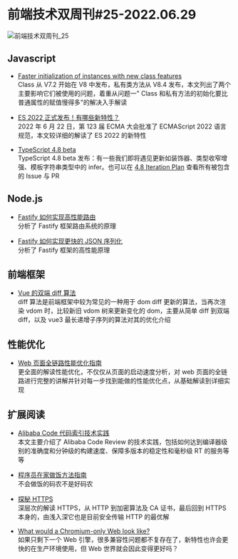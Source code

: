 # 前端技术双周刊#25-2022.06.29

![前端技术双周刊_25](https://tva1.sinaimg.cn/large/e6c9d24ely1h3pc7dyybnj20p00antb1.jpg)

## Javascript
- [Faster initialization of instances with new class features](https://v8.dev/blog/faster-class-features)
<br>Class 从 V7.2 开始在 V8 中发布，私有类方法从 V8.4 发布，本文列出了两个主要影响它们被使用的问题，着重从问题一" Class 和私有方法的初始化要比普通属性的赋值慢得多"的解决入手解读

- [ES 2022 正式发布！有哪些新特性？](https://mp.weixin.qq.com/s/83SxYXpxCilGypJUGKG9qw)
<br>2022 年 6 月 22 日，第 123 届 ECMA 大会批准了 ECMAScript 2022 语言规范，本文较详细的解读了 ES 2022 的新特性

- [TypeScript 4.8 beta](https://juejin.cn/post/7113014985303392270)
<br>TypeScript 4.8 beta 发布：有一些我们即将遇见更新如装饰器、类型收窄增强、模板字符串类型中的 infer。也可以在 [4.8 Iteration Plan](https://link.juejin.cn/?target=https%3A%2F%2Fgithub.com%2Fmicrosoft%2FTypeScript%2Fissues%2F49074) 查看所有被包含的 Issue 与 PR

## Node.js
- [Fastify 如何实现高性能路由](https://mp.weixin.qq.com/s/UP82fpEk2-O9c5ygnYzotA)
<br>分析了 Fastify 框架路由系统的原理

- [Fastify 如何实现更快的 JSON 序列化](https://mp.weixin.qq.com/s/oFHc2yF_y4bu8vfwxZr0eQ)
<br>分析了 Fastify 框架的高性能原理

## 前端框架
- [Vue 的双端 diff 算法](https://juejin.cn/post/7114177684434845727)
<br>diff 算法是前端框架中较为常见的一种用于 dom diff 更新的算法，当再次渲染 vdom 时，比较新旧 vdom 树来更新变化的 dom，主要从简单 diff 到双端 diff，以及 vue3 最长递增子序列的算法对其的优化介绍

## 性能优化
- [Web 页面全链路性能优化指南](https://mp.weixin.qq.com/s/wJxj5QbOHwH9cKmqU5eSQw)
<br>更全面的解读性能优化，不仅仅从页面的启动速度分析，对 web 页面的全链路进行完整的讲解并针对每一步找到能做的性能优化点，从基础解读到详细实现

## 扩展阅读
- [Alibaba Code 代码索引技术实践](https://juejin.cn/post/7114571375544631304)
<br>本文主要介绍了 Alibaba Code Review 的技术实践，包括如何达到编译器级别的准确度和分钟级的构建速度、保障多版本的稳定性和毫秒级 RT 的服务等等

- [程序员在家做饭方法指南 ](https://github.com/Anduin2017/HowToCook)
<br>不会做饭的码农不是好码农

- [探秘 HTTPS](https://mp.weixin.qq.com/s/mpoDKIsQbNdpuBNhnvvf-g)
<br>深层次的解读 HTTPS，从 HTTP 到加密算法及 CA 证书，最后回到 HTTPS 本身的，由浅入深它也是目前安全传输 HTTP 的最优解

- [What would a Chromium-only Web look like?](https://www.mnot.net/blog/2022/06/22/chromium-only.html.brotli)
<br>如果只剩下一个 Web 引擎，很多兼容性问题都不复存在了，新特性也许会更快的在生产环境使用，但 Web 世界就会因此变得更好吗？

